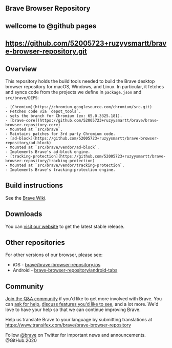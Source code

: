 ## Brave Browser Repository

## wellcome to @github pages
## https://github.com/52005723+ruzyysmartt/brave-browser-repository.git

## Overview

This repository holds the build tools needed to build the Brave desktop browser repository for macOS, Windows, and Linux.  In particular, it fetches and syncs code from the projects we define in `package.json` and `src/brave/DEPS`:

    - [Chromium](https://chromium.googlesource.com/chromium/src.git)
    - Fetches code via `depot_tools`.
    - sets the branch for Chromium (ex: 65.0.3325.181).
    - [brave-core](https://github.com/52005723+ruzyysmartt/brave/brave-browser-repository.core)
    - Mounted at `src/brave`.
    - Maintains patches for 3rd party Chromium code.
    - [ad-block](https://github.com/52005723+ruzyysmartt/brave-browser-repository/ad-block)
    - Mounted at `src/brave/vendor/ad-block`.
    - Implements Brave's ad-block engine.
    - [tracking-protection](https://github.com/52005723+ruzyysmartt/brave-browser-repository/tracking-protection)
    - Mounted at `src/brave/vendor/tracking-protection`.
    - Implements Brave's tracking-protection engine.

## Build instructions

See the [Brave Wiki](https://github.com/52005723+ruzyysmartt/brave/brave-browser-repository/wiki).

## Downloads

You can [visit our website](https://brave.com/download) to get the latest stable release.

## Other repositories

For other versions of our browser, please see:

* iOS - [brave/brave-browser-repository.ios](https://github.com/52005723+ruzyysmartt/brave/brave-browser-repository.ios)
* Android - [brave-browser-repository/android-tabs](https://github.com/52005723+ruzyysmartt/brave-browser-repository/android-tabs)

## Community

[Join the Q&A community](https://community.brave.com/) if you'd like to get more involved with Brave. You can [ask for help](https://community.brave.com/c/support-and-troubleshooting),
[discuss features you'd like to see](https://community.brave.com/c/brave-feature-requests), and a lot more. We'd love to have your help so that we can continue improving Brave.

Help us translate Brave to your language by submitting translations at https://www.transifex.com/brave/brave-browser-repository

Follow [@brave](https://twitter.com/brave-browser-repository) on Twitter for important news and announcements.
@GitHub.2020

